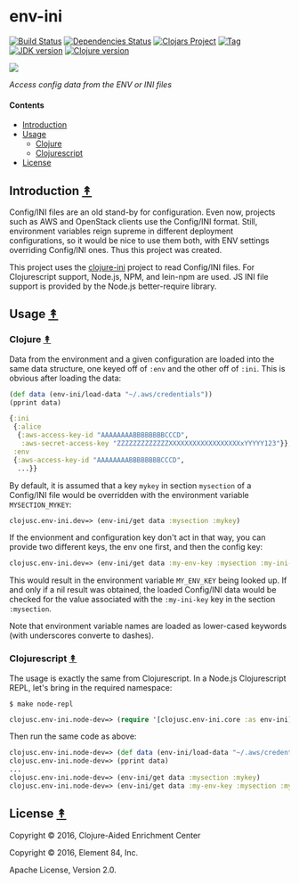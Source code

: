# env-ini

[![Build Status][travis-badge]][travis]
[![Dependencies Status][deps-badge]][deps]
[![Clojars Project][clojars-badge]][clojars]
[![Tag][tag-badge]][tag]
[![JDK version][jdk-v]](.travis.yml)
[![Clojure version][clojure-v]](project.clj)

[![][logo]][logo-large]

*Access config data from the ENV or INI files*


#### Contents

* [Introduction](#introduction-)
* [Usage](#usage-)
  * [Clojure](#clojure-)
  * [Clojurescript](#clojurescript-)
* [License](#license-)


## Introduction [&#x219F;](#contents)

Config/INI files are an old stand-by for configuration. Even now, projects such
as AWS and OpenStack clients use the Config/INI format. Still, environment
variables reign supreme in different deployment configurations, so it would be
nice to use them both, with ENV settings overriding Config/INI ones. Thus this
project was created.

This project uses the [clojure-ini][clojure ini] project to read Config/INI
files. For Clojurescript support, Node.js, NPM, and lein-npm are used. JS INI file
support is provided by the Node.js better-require library.


## Usage [&#x219F;](#contents)


### Clojure [&#x219F;](#contents)

Data from the environment and a given configuration are loaded into the same
data structure, one keyed off of `:env` and the other off of `:ini`. This is
obvious after loading the data:

```clj
(def data (env-ini/load-data "~/.aws/credentials"))
(pprint data)
```
```clj
{:ini
 {:alice
  {:aws-access-key-id "AAAAAAAABBBBBBBBCCCD",
   :aws-secret-access-key "ZZZZZZZZZZZZZXXXXXXXXXXXXXXXXXXxYYYYY123"}},
 :env
 {:aws-access-key-id "AAAAAAAABBBBBBBBCCCD",
  ...}}
  ```

By default, it is assumed that a key `mykey` in section `mysection` of a
Config/INI file would be overridden with the environment variable
`MYSECTION_MYKEY`:

```clj
clojusc.env-ini.dev=> (env-ini/get data :mysection :mykey)
```

If the envionment and configuration key don't act in that way, you can provide
two different keys, the env one first, and then the config key:

```clj
clojusc.env-ini.dev=> (env-ini/get data :my-env-key :mysection :my-ini-key)
```

This would result in the environment variable `MY_ENV_KEY` being looked up. If
and only if a nil result was obtained, the loaded Config/INI data would be
checked for the value associated with the `:my-ini-key` key in the section
`:mysection`.

Note that environment variable names are loaded as lower-cased keywords (with
underscores converte to dashes).


### Clojurescript [&#x219F;](#contents)

The usage is exactly the same from Clojurescript. In a Node.js Clojurescript
REPL, let's bring in the required namespace:


```
$ make node-repl
```
```clj
clojusc.env-ini.node-dev=> (require '[clojusc.env-ini.core :as env-ini])
```

Then run the same code as above:

```clj
clojusc.env-ini.node-dev=> (def data (env-ini/load-data "~/.aws/credentials"))
clojusc.env-ini.node-dev=> (pprint data)
...
clojusc.env-ini.node-dev=> (env-ini/get data :mysection :mykey)
clojusc.env-ini.node-dev=> (env-ini/get data :my-env-key :mysection :my-ini-key)
```


## License [&#x219F;](#contents)

Copyright © 2016, Clojure-Aided Enrichment Center

Copyright © 2016, Element 84, Inc.

Apache License, Version 2.0.


<!-- Named page links below: /-->

[travis]: https://travis-ci.org/clojusc/env-ini
[travis-badge]: https://travis-ci.org/clojusc/env-ini.png?branch=master
[deps]: http://jarkeeper.com/clojusc/env-ini
[deps-badge]: http://jarkeeper.com/clojusc/env-ini/status.svg
[logo]: resources/images/logo.png
[logo-large]: resources/images/logo-large.png
[tag-badge]: https://img.shields.io/github/tag/clojusc/env-ini.svg
[tag]: https://github.com/clojusc/env-ini/tags
[clojure-v]: https://img.shields.io/badge/clojure-1.8.0-blue.svg
[jdk-v]: https://img.shields.io/badge/jdk-1.7+-blue.svg
[clojars]: https://clojars.org/clojusc/env-ini
[clojars-badge]: https://img.shields.io/clojars/v/clojusc/env-ini.svg
[clojure ini]: https://github.com/jonase/clojure-ini
